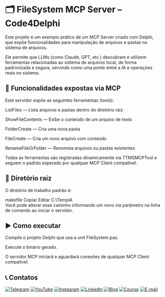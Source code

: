 # 🗂️ FileSystem MCP Server – Code4Delphi
Este projeto é um exemplo prático de um MCP Server criado com Delphi, que expõe funcionalidades para manipulação de arquivos e pastas no sistema de arquivos.

Ele permite que LLMs (como Claude, GPT, etc.) descubram e utilizem ferramentas relacionadas ao sistema de arquivos local, de forma padronizada e segura, servindo como uma ponte entre a IA e operações reais no sistema.

## 🔧 Funcionalidades expostas via MCP
Este servidor expõe as seguintes ferramentas (tools):

ListFiles — Lista arquivos e pastas dentro do diretório raiz

ShowFileContents — Exibe o conteúdo de um arquivo de texto

FolderCreate — Cria uma nova pasta

FileCreate — Cria um novo arquivo com conteúdo

RenameFileOrFolder — Renomeia arquivos ou pastas existentes

Todas as ferramentas são registradas dinamicamente via TTMSMCPTool e seguem o padrão esperado por qualquer MCP Client compatível.

## 📁 Diretório raiz
O diretório de trabalho padrão é:

makefile
Copiar
Editar
C:\TempIA\
Você pode alterar esse caminho informando um novo via parâmetro na linha de comando ao iniciar o servidor.

## ▶️ Como executar
Compile o projeto Delphi que usa a unit FileSystem.pas.

Execute o binário gerado.

O servidor MCP iniciará e aguardará conexões de qualquer MCP Client compatível.

## 📞 Contatos
[![Telegram](https://img.shields.io/badge/Telegram-Join-blue?logo=telegram)](https://t.me/Code4Delphi)
[![YouTube](https://img.shields.io/badge/YouTube-Join-red?logo=youtube&logoColor=red)](https://www.youtube.com/@code4delphi)
[![Instagram](https://img.shields.io/badge/Intagram-Follow-red?logo=instagram&logoColor=pink)](https://www.instagram.com/code4delphi/)
[![LinkedIn](https://img.shields.io/badge/LinkedIn-Connect-blue)](https://www.linkedin.com/in/cesar-cardoso-dev)
[![Blog](https://img.shields.io/badge/Blog-Code4Delphi-F00?logo=delphi)](https://code4delphi.com.br/blog/)
[![Course](https://img.shields.io/badge/Course-Delphi-F00?logo=delphi)](https://go.hotmart.com/U81331747Y?dp=1)
[![E-mail](https://img.shields.io/badge/E--mail-Send-yellowgreen?logo=maildotru&logoColor=yellowgreen)](mailto:contato@code4delphi.com.br)
